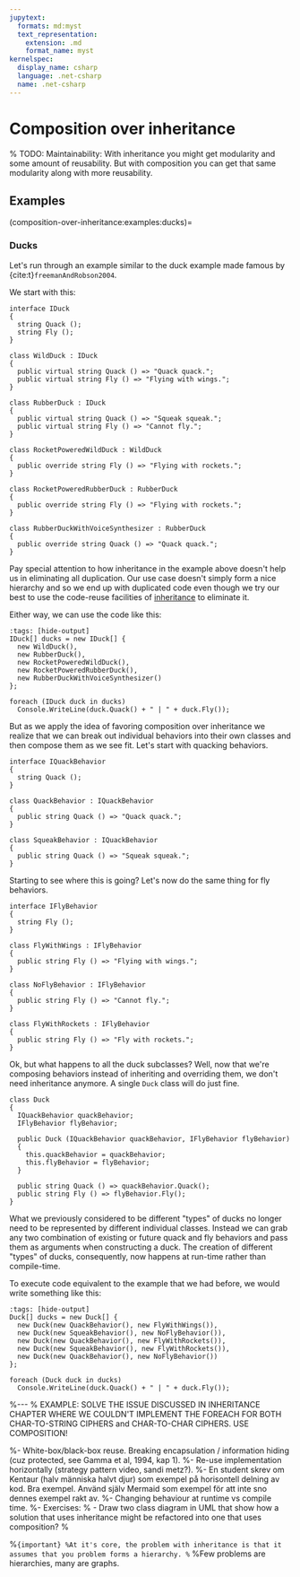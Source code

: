 ```yaml
---
jupytext:
  formats: md:myst
  text_representation:
    extension: .md
    format_name: myst
kernelspec:
  display_name: csharp
  language: .net-csharp
  name: .net-csharp
---
```


# Composition over inheritance

% TODO: Maintainability: With inheritance you might get modularity and some amount of reusability. But with composition you can get that same modularity along with more reusability.

## Examples

(composition-over-inheritance:examples:ducks)=
### Ducks

Let's run through an example similar to the duck example made famous by {cite:t}`freemanAndRobson2004`.

We start with this:

```{code-cell} csharp
interface IDuck
{
  string Quack ();
  string Fly ();
}

class WildDuck : IDuck
{
  public virtual string Quack () => "Quack quack.";
  public virtual string Fly () => "Flying with wings.";
}

class RubberDuck : IDuck
{
  public virtual string Quack () => "Squeak squeak.";
  public virtual string Fly () => "Cannot fly.";
}

class RocketPoweredWildDuck : WildDuck
{
  public override string Fly () => "Flying with rockets.";
}

class RocketPoweredRubberDuck : RubberDuck
{
  public override string Fly () => "Flying with rockets.";
}

class RubberDuckWithVoiceSynthesizer : RubberDuck
{
  public override string Quack () => "Quack quack.";
}
```

Pay special attention to how inheritance in the example above doesn't help us in eliminating all duplication.
Our use case doesn't simply form a nice hierarchy and so we end up with duplicated code even though we try our best to use the code-reuse facilities of [inheritance](inheritance) to eliminate it.

Either way, we can use the code like this:

```{code-cell} csharp
:tags: [hide-output]
IDuck[] ducks = new IDuck[] {
  new WildDuck(),
  new RubberDuck(),
  new RocketPoweredWildDuck(),
  new RocketPoweredRubberDuck(),
  new RubberDuckWithVoiceSynthesizer()
};

foreach (IDuck duck in ducks)
  Console.WriteLine(duck.Quack() + " | " + duck.Fly());
```

But as we apply the idea of favoring composition over inheritance we realize that we can break out individual behaviors into their own classes and then compose them as we see fit.
Let's start with quacking behaviors.

```{code-cell} csharp
interface IQuackBehavior
{
  string Quack ();
}

class QuackBehavior : IQuackBehavior
{
  public string Quack () => "Quack quack.";
}

class SqueakBehavior : IQuackBehavior
{
  public string Quack () => "Squeak squeak.";
}
```

Starting to see where this is going?
Let's now do the same thing for fly behaviors.

```{code-cell} csharp
interface IFlyBehavior
{
  string Fly ();
}

class FlyWithWings : IFlyBehavior
{
  public string Fly () => "Flying with wings.";
}

class NoFlyBehavior : IFlyBehavior
{
  public string Fly () => "Cannot fly.";
}

class FlyWithRockets : IFlyBehavior
{
  public string Fly () => "Fly with rockets.";
}
```

Ok, but what happens to all the duck subclasses?
Well, now that we're composing behaviors instead of inheriting and overriding them, we don't need inheritance anymore.
A single `Duck` class will do just fine.

```{code-cell} csharp
class Duck
{
  IQuackBehavior quackBehavior;
  IFlyBehavior flyBehavior;

  public Duck (IQuackBehavior quackBehavior, IFlyBehavior flyBehavior)
  {
    this.quackBehavior = quackBehavior;
    this.flyBehavior = flyBehavior;
  }

  public string Quack () => quackBehavior.Quack();
  public string Fly () => flyBehavior.Fly();
}
```

What we previously considered to be different "types" of ducks no longer need to be represented by different individual classes.
Instead we can grab any two combination of existing or future quack and fly behaviors and pass them as arguments when constructing a duck.
The creation of different "types" of ducks, consequently, now happens at run-time rather than compile-time.

To execute code equivalent to the example that we had before, we would write something like this:

```{code-cell} csharp
:tags: [hide-output]
Duck[] ducks = new Duck[] {
  new Duck(new QuackBehavior(), new FlyWithWings()),
  new Duck(new SqueakBehavior(), new NoFlyBehavior()),
  new Duck(new QuackBehavior(), new FlyWithRockets()),
  new Duck(new SqueakBehavior(), new FlyWithRockets()),
  new Duck(new QuackBehavior(), new NoFlyBehavior())
};

foreach (Duck duck in ducks)
  Console.WriteLine(duck.Quack() + " | " + duck.Fly());
```



%---
% EXAMPLE: SOLVE THE ISSUE DISCUSSED IN INHERITANCE CHAPTER WHERE WE COULDN'T IMPLEMENT THE FOREACH FOR BOTH CHAR-TO-STRING CIPHERS and CHAR-TO-CHAR CIPHERS. USE COMPOSITION!

%- White-box/black-box reuse. Breaking encapsulation / information hiding (cuz protected, see Gamma et al, 1994, kap 1).
%- Re-use implementation horizontally (strategy pattern video, sandi metz?).
%- En student skrev om Kentaur (halv människa halvt djur) som exempel på horisontell delning av kod. Bra exempel. Använd själv Mermaid som exempel för att inte sno dennes exempel rakt av.
%- Changing behaviour at runtime vs compile time.
%- Exercises:
%    - Draw two class diagram in UML that show how a solution that uses inheritance might be refactored into one that uses composition?
%

%```{important}
%At it's core, the problem with inheritance is that it assumes that you problem forms a hierarchy.
%```
%Few problems are hierarchies, many are graphs.

